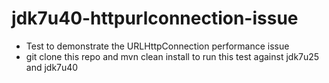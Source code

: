 jdk7u40-httpurlconnection-issue
===============================

* Test to demonstrate the URLHttpConnection performance issue
* git clone this repo and mvn clean install to run this test against jdk7u25 and jdk7u40 
